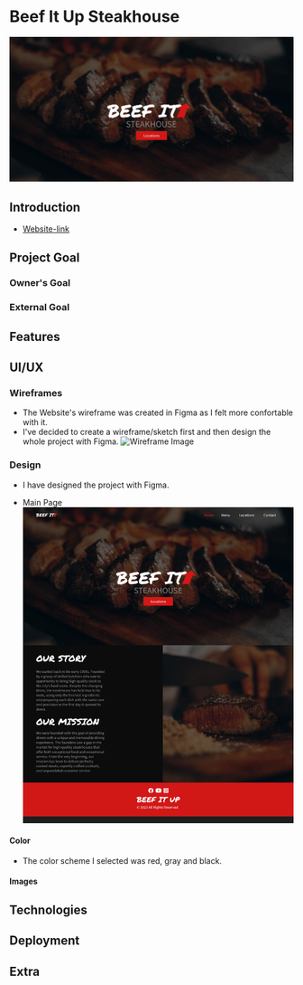 # Beef It Up Steakhouse

![Home Image](./docs/images/home-img.png)

## Introduction
* [Website-link](https://wesleyluiz21.github.io/BeefitUp-Restaurant-Project/)

## Project Goal

### Owner's Goal

### External Goal

## Features

## UI/UX

### Wireframes

* The Website's wireframe was created in Figma as I felt more confortable with it.
* I've decided to create a wireframe/sketch first and then design the whole project with Figma.
![Wireframe Image](./docs/images/wireframe.png)

### Design

* I have designed the project with Figma.

* Main Page
![Main Page](./docs/images/main-page.png)

#### Color

* The color scheme I selected was red, gray and black.


#### Images

## Technologies

## Deployment

## Extra 